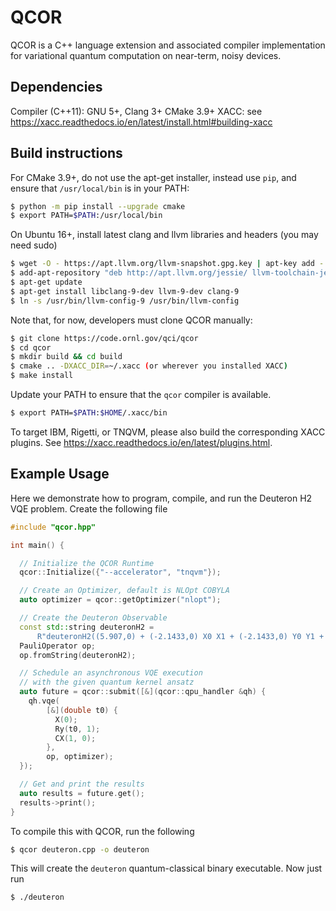 # QCOR

QCOR is a C++ language extension and associated compiler implementation
for variational quantum computation on near-term, noisy devices.


## Dependencies
Compiler (C++11): GNU 5+, Clang 3+
CMake 3.9+
XACC: see https://xacc.readthedocs.io/en/latest/install.html#building-xacc

## Build instructions
For CMake 3.9+, do not use the apt-get installer, instead use `pip`, and
ensure that `/usr/local/bin` is in your PATH:
```bash
$ python -m pip install --upgrade cmake
$ export PATH=$PATH:/usr/local/bin
```

On Ubuntu 16+, install latest clang and llvm libraries and headers (you may need sudo)
```bash
$ wget -O - https://apt.llvm.org/llvm-snapshot.gpg.key | apt-key add -
$ add-apt-repository "deb http://apt.llvm.org/jessie/ llvm-toolchain-jessie main"
$ apt-get update
$ apt-get install libclang-9-dev llvm-9-dev clang-9
$ ln -s /usr/bin/llvm-config-9 /usr/bin/llvm-config
```

Note that, for now, developers must clone QCOR manually:
``` bash
$ git clone https://code.ornl.gov/qci/qcor
$ cd qcor
$ mkdir build && cd build
$ cmake .. -DXACC_DIR=~/.xacc (or wherever you installed XACC)
$ make install
```
Update your PATH to ensure that the ```qcor``` compiler is available.
```bash
$ export PATH=$PATH:$HOME/.xacc/bin
```

To target IBM, Rigetti, or TNQVM, please also build the
corresponding XACC plugins. See https://xacc.readthedocs.io/en/latest/plugins.html.

## Example Usage

Here we demonstrate how to program, compile, and run the Deuteron H2 VQE problem. Create
the following file

```cpp
#include "qcor.hpp"

int main() {

  // Initialize the QCOR Runtime
  qcor::Initialize({"--accelerator", "tnqvm"});

  // Create an Optimizer, default is NLOpt COBYLA
  auto optimizer = qcor::getOptimizer("nlopt");

  // Create the Deuteron Observable
  const std::string deuteronH2 =
      R"deuteronH2((5.907,0) + (-2.1433,0) X0 X1 + (-2.1433,0) Y0 Y1 + (.21829,0) Z0 + (-6.125,0) Z1)deuteronH2";
  PauliOperator op;
  op.fromString(deuteronH2);

  // Schedule an asynchronous VQE execution
  // with the given quantum kernel ansatz
  auto future = qcor::submit([&](qcor::qpu_handler &qh) {
    qh.vqe(
        [&](double t0) {
          X(0);
          Ry(t0, 1);
          CX(1, 0);
        },
        op, optimizer);
  });

  // Get and print the results
  auto results = future.get();
  results->print();
}
```
To compile this with QCOR, run the following

```bash
$ qcor deuteron.cpp -o deuteron
```
This will create the ```deuteron``` quantum-classical binary executable.
Now just run
```bash
$ ./deuteron
```